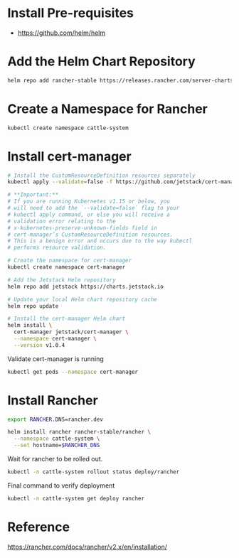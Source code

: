 # Install Pre-requisites

- https://github.com/helm/helm

# Add the Helm Chart Repository

```bash
helm repo add rancher-stable https://releases.rancher.com/server-charts/stable
```
# Create a Namespace for Rancher

```bash
kubectl create namespace cattle-system
```

# Install cert-manager

```bash
# Install the CustomResourceDefinition resources separately
kubectl apply --validate=false -f https://github.com/jetstack/cert-manager/releases/download/v1.0.4/cert-manager.crds.yaml

# **Important:**
# If you are running Kubernetes v1.15 or below, you
# will need to add the `--validate=false` flag to your
# kubectl apply command, or else you will receive a
# validation error relating to the
# x-kubernetes-preserve-unknown-fields field in
# cert-manager’s CustomResourceDefinition resources.
# This is a benign error and occurs due to the way kubectl
# performs resource validation.

# Create the namespace for cert-manager
kubectl create namespace cert-manager

# Add the Jetstack Helm repository
helm repo add jetstack https://charts.jetstack.io

# Update your local Helm chart repository cache
helm repo update

# Install the cert-manager Helm chart
helm install \
  cert-manager jetstack/cert-manager \
  --namespace cert-manager \
  --version v1.0.4
```

Validate cert-manager is running

```bash
kubectl get pods --namespace cert-manager
```

# Install Rancher

```bash
export RANCHER.DNS=rancher.dev

helm install rancher rancher-stable/rancher \
  --namespace cattle-system \
  --set hostname=$RANCHER_DNS
```

Wait for rancher to be rolled out.

```bash
kubectl -n cattle-system rollout status deploy/rancher
```

Final command to verify deployment

```bash
kubectl -n cattle-system get deploy rancher
```







# Reference

https://rancher.com/docs/rancher/v2.x/en/installation/